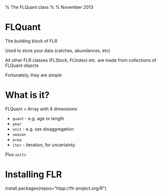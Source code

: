 % The FLQuant class
%
% November 2013

# FLQuant

The building block of FLR

Used to store your data (catches, abundances, etc)

All other FLR classes (FLStock, FLIndex) etc. are made from collections of FLQuant objects

Fortunately, they are simple

# What is it?

FLQuant = Array with 6 dimensions

* `quant` - e.g. age or length
* `year`
* `unit` - e.g. sex disaggregation
* `season`
* `area`
* `iter` - iteration, for uncertainty

Plus `units`

# Installing FLR

install.packages(repos="htpp://flr-project.org/R")


